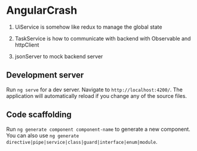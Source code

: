 # AngularCrash

1. UiService is somehow like redux to manage the global state

2. TaskService is how to communicate with backend with Observable and httpClient

3. jsonServer to mock backend server

## Development server

Run `ng serve` for a dev server. Navigate to `http://localhost:4200/`. The application will automatically reload if you change any of the source files.

## Code scaffolding

Run `ng generate component component-name` to generate a new component. You can also use `ng generate directive|pipe|service|class|guard|interface|enum|module`.
